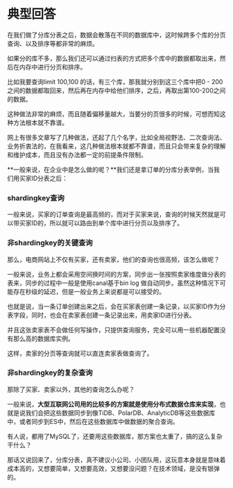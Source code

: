 # 典型回答

在我们做了分库分表之后，数据会散落在不同的数据库中，这时候跨多个库的分页查询、以及排序等都非常的麻烦。

如果分的库不多，那么我们还可以通过扫表的方式把多个库中的数据都取出来，然后在内存中进行分页和排序。

比如我要查询limit 100,100 的话，有三个库，那我就分别到这三个库中把0 - 200之间的数据都取回来，然后再在内存中给他们排序，之后，再取出第100-200之间的数据。

这种做法非常的麻烦，而且随着偏移量越大，当要分的页很多的时候，可想而知这种方法根本就不靠谱。

网上有很多文章写了几种做法，还起了几个名字，比如全局视野法、二次查询法、业务折衷法的，在我看来，这几种做法根本就都不靠谱，而且只会带来复杂的理解和维护成本，而且没有办法都一定的前提条件限制。

**一般来说，在企业中是怎么做的呢？**我们还是拿订单的分库分表举例，当我们用买家ID分表之后：

### shardingkey查询
一般来说，买家的订单查询是最高频的，而对于买家来说，查询的时候天然就是可以带买家ID的，所以就可以路由到单个库中进行分页以及排序了。

### 非shardingkey的关键查询
那么，电商网站上不仅有买家，还有卖家，他们的查询也很高频，该怎么做呢？

一般来说，业务上都会采用空间换时间的方案，同步出一张按照卖家维度做分表的表来，同步的过程中一般是使用canal基于bin log 做自动同步。虽然这种情况下可能存在秒级的延迟，但是一般业务上来说都是可以接受的。

也就是说，当一条订单创建出来之后，会在买家表创建一条记录，以买家ID作为分表字段，同时，也会在卖家表创建一条记录出来，用卖家ID进行分表。

并且这张卖家表不会做任何写操作，只提供查询服务，完全可以用一些机器配置没有那么高的数据库实例。

这样，卖家的分页等查询就可以直连卖家表做查询了。

### 非shardingkey的复杂查询
那除了买家、卖家以外，其他的查询怎么办呢？

一般来说，**大型互联网公司用的比较多的方案就是使用分布式数据仓库来实现**，也就是说我们会把这些数据同步到像TiDB、PolarDB、AnalyticDB等这些数据库中，或者同步到ES中，然后在这些数据库中做数据的聚合查询。

有人说，都用了MySQL了，还要用这些数据库，那方案也太重了，搞的这么复杂干什么？

那话又说回来了，分库分表，真不建议小公司、小团队用，这玩意本身就是意味着成本高的，又想要简单，又想要高效，又想要没问题？在技术领域，是没有银弹的。
